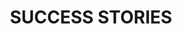 ---
title: "SUCCESS STORIES"
image: "/img/success-hero.jpg"
success_stories:
  - logo: "/img/logo_2000.webp"
    company: "ARCHANGELS ARCHITECTS"
    quote: "We wanted to test out something we were unsure about implementing, and the monitoring of each team member gave us the evidence we needed to make an informed decision. The benefits are obvious in terms of mental health and wellbeing. There’s been a bigger sense of happiness in our work environment and no more ‘Sunday night feeling’."
    attribution: "Richard Zinzan, Director"
  - logo: "/img/logo_2000.webp"
    company: "BRILLIANT NOISE"
    quote: "We value experimentation, and the fact we were working with the University meant that this was being monitored properly. The benefits have been flexibility, trust in one another, and serious conversations about realism at work – but the strongest result has been the increased positivity of staff and belief in the company’s values. It’s testament to how well it has gone that no one can imagine going back!"
    attribution: "Anthony Mayfield, CEO"
  - logo: "/img/logo_2000.webp"
    company: "HEATMAT"
    quote: "Working with the University has given us a framework for how to approach the trial, and Charlotte made very helpful suggestions on how we could get the system to work. It legitimises the test of the 4 day week in my shareholders' minds. Personally I love the empirical evidence that has been gained to back up the benefits of the trial period. People are happier, and sickness has dropped significantly."
    attribution: "Dave Green, Chief Operating Officer"
  - logo: "/img/logo_2000.webp"
    company: "SOCIAL FOR GOOD"
    quote: "The University gives credibility to organisations trialing this; if any of our clients were sceptical, that ended when we told them about the trial. It's been a very positive experience - we’ve continued to perform well financially and with happy clients. Team members have committed to more exercise and creative pursuits, and no-one has complained of feeling stressed or run down."
    attribution: "Kerry Watkins, Managing Director"
  - logo: "/img/logo_2000.webp"
    company: "WATCH THIS SP_CE"
    quote: "As our business is about exploring new ideas in the world of work, we were intrigued and wanted to try out the 4 day week so we could recommend it to clients. Charlotte’s insights were helpful, particularly the reassurance that it would take a while to settle into it. As founders, we find it difficult to step away from the business – we had to keep boundaries and not feel guilty about it, and we have definitely been more productive on the other four days as a result."
    attribution: "Mo Kanjilal, Co-Creator"
  - logo: "/img/logo_2000.webp"
    company: "SUSSEX INNOVATION"
    quote: "Our brand is about innovation, embracing new ideas and practices. The 4 day week is one of the biggest shifts happening in the world of work right now, and we want to be able to speak with authority to our members about how they can make it work. The only way we can do that is by experimenting with it ourselves."
    attribution: "Nigel Lambe, Executive Director"
  - logo: "/img/logo_2000.webp"
    company: "ADVICE CLOUD"
    quote: "The idea had been on the table for some time, but it was the University trial that gave us the push we needed to give it a go. Knowing that it would be done 'properly' and that we had access to knowledgeable people along the way gave us the confidence we needed. There's been a positive impact on morale, engagement and innovative thinking."
    attribution: "Ella Grant, Managing Director"
  - logo: "/img/logo_2000.webp"
    company: "SOCIAL FIREFLY"
    quote: "We really like it - everyone seems happier, and mental health has improved. It's helped us retain staff, attract talent, and we're more focused. The trial was a good transition to making it happen - not sure it would have happened yet without us working with you."
    attribution: "Social Firefly"
  - logo: "/img/logo_2000.webp"
    company: "SUCCESS LOCAL"
    quote: "Without the support of the University I very much doubt that we'd have embarked on the 4 day week trial. It definitely gave us the confidence to run a trial, and it's been great to receive a report at the end of the trial to see the impact the trial has had, without it being based entirely on feel."
    attribution: "Success Local"

trial_results:
  heading: "TRIAL RESULTS"
  logos:
    - logo: "/img/logo_2000.webp"
      company: "ARCHANGELS ARCHITECTS"
      who: "Award winning residential architects specialising in contemporary design and sustainability"
      learnings: "The 4 day week delivered both wellbeing and productivity benefits, with staff feeling less burnt out, and at the same time boosting their attainment of work goals by 10%."
      link: "https://www.aaarchitects.co.uk/"
    - logo: "/img/logo_2000.webp"
      company: "BRILLIANT NOISE"
      who: "Digital marketing specialists with a focus on new technology and practices for global brands"
      learnings: "The 4 day week trial created a unique opportunity for management to review the company’s working practices and start conversations about efficiency, flexibility and productivity."
      link: "https://brilliantnoise.com"
    - logo: "/img/logo_2000.webp"
      company: "heatmat"
      who: "Underfloor heating specialists"
      learnings: "There were a large number of wellbeing benefits, from less burnout, to improved mental health, and higher life satisfaction. At work, enthusiasm and motivation increased. 6 months later, these benefits had all been maintained (with motivation going up even further!)."
      link: "https://www.heatmat.co.uk"
    - logo: "/img/logo_2000.webp"
      company: "Social for good"
      who: "The social media agency for charities, not-for-profits and purpose-driven brands"
      learnings: "Many dimensions of workplace experience, such as job satisfaction, were already high before the trial, but there were additional wellbeing gains, such as in better sleep and more exercise."
      link: "https://www.socialforgood.co.uk"
    - logo: "/img/logo_2000.webp"
      company: "WATCH THIS SP_CE"
      who: " A diversity and inclusion consultancy delivering workshops, training and talent programmes"
      learnings: "Improvements to wellbeing and workplace experience kept getting better even after the original trial, with further enhancements to life satisfaction and productivity 6 months on."
      link: "https://www.watchthisspace.uk"
    - logo: "/img/logo_2000.webp"
      company: "SUCCESS LOCAL"
      who: "Online marketing agency delivering social campaigns and web design services"
      learnings: "Staff found it easier to ‘switch off’ from work after hours. Efficiency gains were made at work, with less time taken up by meetings."
      link: "https://successlocal.co.uk"

participating_employers:
  heading: "PARTICIPATING EMPLOYERS"
  logos:
    - name: "Archangels Architects"
      logo: "/img/archangels-logo.svg"
    - name: "Brilliant Noise"
      logo: "/img/brilliant-noise-logo.svg"
    - name: "Heatmat"
      logo: "/img/heatmat-logo.svg"
    - name: "Social for Good"
      logo: "/img/social-for-good-logo.svg"
    - name: "Watch This Space"
      logo: "/img/watch-this-space-logo.svg"
    - name: "Sussex Innovation"
      logo: "/img/sussex-innovation-logo.svg"
    - name: "Advice Cloud"
      logo: "/img/advice-cloud-logo.svg"
    - name: "Social Firefly"
      logo: "/img/social-firefly-logo.svg"
    - name: "Success Local"
      logo: "/img/success-local-logo.svg"
    - name: "OCSI"
      logo: "/img/ocsi-logo.svg"
    - name: "Create"
      logo: "/img/Create-logo.svg"
    - name: "St. John's"
      logo: "/img/Create-logo.svg"
---